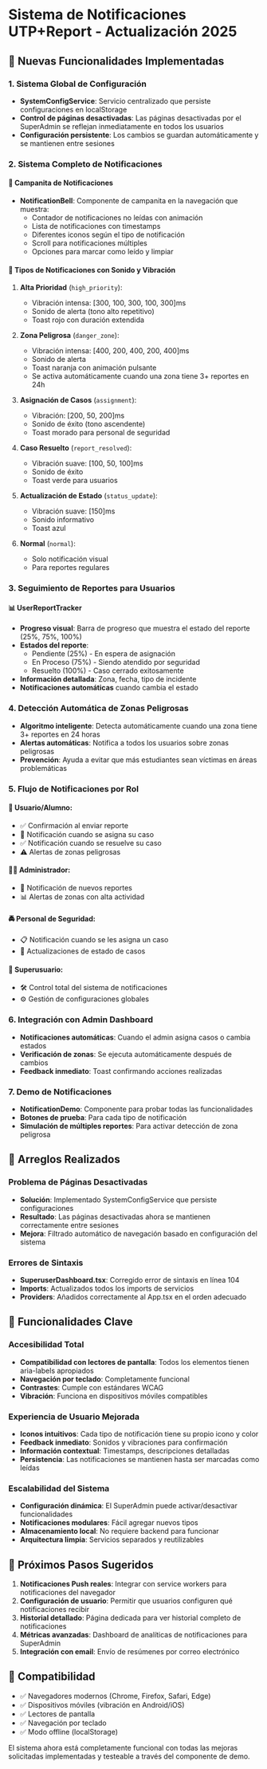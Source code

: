 # Sistema de Notificaciones UTP+Report - Actualización 2025

## 🚀 Nuevas Funcionalidades Implementadas

### 1. Sistema Global de Configuración
- **SystemConfigService**: Servicio centralizado que persiste configuraciones en localStorage
- **Control de páginas desactivadas**: Las páginas desactivadas por el SuperAdmin se reflejan inmediatamente en todos los usuarios
- **Configuración persistente**: Los cambios se guardan automáticamente y se mantienen entre sesiones

### 2. Sistema Completo de Notificaciones

#### 🔔 Campanita de Notificaciones
- **NotificationBell**: Componente de campanita en la navegación que muestra:
  - Contador de notificaciones no leídas con animación
  - Lista de notificaciones con timestamps
  - Diferentes iconos según el tipo de notificación
  - Scroll para notificaciones múltiples
  - Opciones para marcar como leído y limpiar

#### 📱 Tipos de Notificaciones con Sonido y Vibración
1. **Alta Prioridad** (`high_priority`):
   - Vibración intensa: [300, 100, 300, 100, 300]ms
   - Sonido de alerta (tono alto repetitivo)
   - Toast rojo con duración extendida

2. **Zona Peligrosa** (`danger_zone`):
   - Vibración intensa: [400, 200, 400, 200, 400]ms  
   - Sonido de alerta
   - Toast naranja con animación pulsante
   - Se activa automáticamente cuando una zona tiene 3+ reportes en 24h

3. **Asignación de Casos** (`assignment`):
   - Vibración: [200, 50, 200]ms
   - Sonido de éxito (tono ascendente)
   - Toast morado para personal de seguridad

4. **Caso Resuelto** (`report_resolved`):
   - Vibración suave: [100, 50, 100]ms
   - Sonido de éxito
   - Toast verde para usuarios

5. **Actualización de Estado** (`status_update`):
   - Vibración suave: [150]ms
   - Sonido informativo
   - Toast azul

6. **Normal** (`normal`):
   - Solo notificación visual
   - Para reportes regulares

### 3. Seguimiento de Reportes para Usuarios

#### 📊 UserReportTracker
- **Progreso visual**: Barra de progreso que muestra el estado del reporte (25%, 75%, 100%)
- **Estados del reporte**:
  - Pendiente (25%) - En espera de asignación
  - En Proceso (75%) - Siendo atendido por seguridad  
  - Resuelto (100%) - Caso cerrado exitosamente
- **Información detallada**: Zona, fecha, tipo de incidente
- **Notificaciones automáticas** cuando cambia el estado

### 4. Detección Automática de Zonas Peligrosas
- **Algoritmo inteligente**: Detecta automáticamente cuando una zona tiene 3+ reportes en 24 horas
- **Alertas automáticas**: Notifica a todos los usuarios sobre zonas peligrosas
- **Prevención**: Ayuda a evitar que más estudiantes sean víctimas en áreas problemáticas

### 5. Flujo de Notificaciones por Rol

#### 👤 Usuario/Alumno:
- ✅ Confirmación al enviar reporte
- 🔄 Notificación cuando se asigna su caso
- ✅ Notificación cuando se resuelve su caso
- ⚠️ Alertas de zonas peligrosas

#### 👨‍💼 Administrador:
- 📢 Notificación de nuevos reportes
- 📊 Alertas de zonas con alta actividad

#### 🚔 Personal de Seguridad:
- 📋 Notificación cuando se les asigna un caso
- 🔄 Actualizaciones de estado de casos

#### 👑 Superusuario:
- 🛠️ Control total del sistema de notificaciones
- ⚙️ Gestión de configuraciones globales

### 6. Integración con Admin Dashboard
- **Notificaciones automáticas**: Cuando el admin asigna casos o cambia estados
- **Verificación de zonas**: Se ejecuta automáticamente después de cambios
- **Feedback inmediato**: Toast confirmando acciones realizadas

### 7. Demo de Notificaciones
- **NotificationDemo**: Componente para probar todas las funcionalidades
- **Botones de prueba**: Para cada tipo de notificación
- **Simulación de múltiples reportes**: Para activar detección de zona peligrosa

## 🔧 Arreglos Realizados

### Problema de Páginas Desactivadas
- **Solución**: Implementado SystemConfigService que persiste configuraciones
- **Resultado**: Las páginas desactivadas ahora se mantienen correctamente entre sesiones
- **Mejora**: Filtrado automático de navegación basado en configuración del sistema

### Errores de Sintaxis
- **SuperuserDashboard.tsx**: Corregido error de sintaxis en línea 104
- **Imports**: Actualizados todos los imports de servicios
- **Providers**: Añadidos correctamente al App.tsx en el orden adecuado

## 🎯 Funcionalidades Clave

### Accesibilidad Total
- **Compatibilidad con lectores de pantalla**: Todos los elementos tienen aria-labels apropiados
- **Navegación por teclado**: Completamente funcional
- **Contrastes**: Cumple con estándares WCAG
- **Vibración**: Funciona en dispositivos móviles compatibles

### Experiencia de Usuario Mejorada
- **Iconos intuitivos**: Cada tipo de notificación tiene su propio icono y color
- **Feedback inmediato**: Sonidos y vibraciones para confirmación
- **Información contextual**: Timestamps, descripciones detalladas
- **Persistencia**: Las notificaciones se mantienen hasta ser marcadas como leídas

### Escalabilidad del Sistema
- **Configuración dinámica**: El SuperAdmin puede activar/desactivar funcionalidades
- **Notificaciones modulares**: Fácil agregar nuevos tipos
- **Almacenamiento local**: No requiere backend para funcionar
- **Arquitectura limpia**: Servicios separados y reutilizables

## 🚀 Próximos Pasos Sugeridos

1. **Notificaciones Push reales**: Integrar con service workers para notificaciones del navegador
2. **Configuración de usuario**: Permitir que usuarios configuren qué notificaciones recibir
3. **Historial detallado**: Página dedicada para ver historial completo de notificaciones
4. **Métricas avanzadas**: Dashboard de analíticas de notificaciones para SuperAdmin
5. **Integración con email**: Envío de resúmenes por correo electrónico

## 📱 Compatibilidad

- ✅ Navegadores modernos (Chrome, Firefox, Safari, Edge)
- ✅ Dispositivos móviles (vibración en Android/iOS)
- ✅ Lectores de pantalla
- ✅ Navegación por teclado
- ✅ Modo offline (localStorage)

El sistema ahora está completamente funcional con todas las mejoras solicitadas implementadas y testeable a través del componente de demo.
